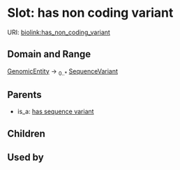 
# Slot: has non coding variant




URI: [biolink:has_non_coding_variant](https://w3id.org/biolink/vocab/has_non_coding_variant)


## Domain and Range

[GenomicEntity](GenomicEntity.md) &#8594;  <sub>0..\*</sub> [SequenceVariant](SequenceVariant.md)

## Parents

 *  is_a: [has sequence variant](has_sequence_variant.md)

## Children


## Used by

